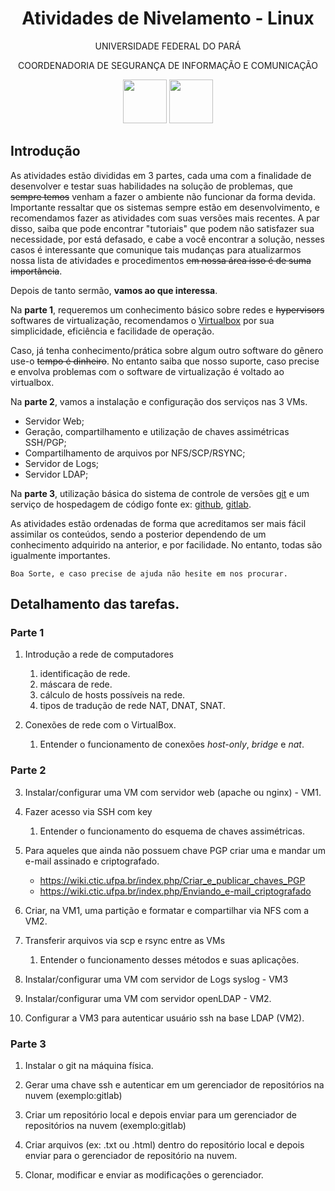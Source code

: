 <h1 align="center">Atividades de Nivelamento - Linux</h1>
<p align="center">UNIVERSIDADE FEDERAL DO PARÁ</p>
<p align="center">COORDENADORIA DE SEGURANÇA DE INFORMAÇÃO E COMUNICAÇÃO</p>
<p align="center">
<img src="https://portal.ufpa.br/images/icones_portal/ufpa (2).png" height="70px">
<img src="https://csirt.ufpa.br/images/ctic1112.png" height="70px">
</p>

## Introdução

As atividades estão divididas em 3 partes, cada uma com a finalidade de desenvolver e testar suas habilidades na solução de problemas, que ~~sempre temos~~ venham a fazer o ambiente não funcionar da forma devida. Importante ressaltar que os sistemas sempre estão em desenvolvimento, e recomendamos fazer as atividades com suas versões mais recentes. A par disso, saiba que pode encontrar "tutoriais" que podem não satisfazer sua necessidade, por está defasado, e cabe a você encontrar a solução, nesses casos é interessante que comunique tais mudanças para atualizarmos nossa lista de atividades e procedimentos ~~em nossa área isso é de suma importância~~.

Depois de tanto sermão, **vamos ao que interessa**.

Na **parte 1**, requeremos um conhecimento básico sobre redes e ~~hypervisors~~ softwares de virtualização, recomendamos o [Virtualbox](https://www.virtualbox.org/) por sua simplicidade, eficiência e facilidade de operação.

Caso, já tenha conhecimento/prática sobre algum outro software do gênero use-o ~~tempo é dinheiro~~. No entanto saiba que nosso suporte, caso precise e envolva problemas com o software de virtualização é voltado ao virtualbox.

Na **parte 2**, vamos a instalação e configuração dos serviços nas 3 VMs.

- Servidor Web;
- Geração, compartilhamento e utilização de chaves assimétricas SSH/PGP;
- Compartilhamento de arquivos por NFS/SCP/RSYNC;
- Servidor de Logs;
- Servidor LDAP;

Na **parte 3**, utilização básica do sistema de controle de versões [git](https://git-scm.com/book/pt-br/v2/) e um serviço de hospedagem de código fonte ex: [github](https://github.com/), [gitlab](https://gitlab.com/).

As atividades estão ordenadas de forma que acreditamos ser mais fácil assimilar os conteúdos, sendo a posterior dependendo de um conhecimento adquirido na anterior, e por facilidade. No entanto, todas são igualmente importantes.

``Boa Sorte, e caso precise de ajuda não hesite em nos procurar.``

## Detalhamento das tarefas.

### Parte 1
1. Introdução a rede de computadores
   1. identificação de rede.
   2. máscara de rede.
   3. cálculo de hosts possíveis na rede.
   4. tipos de tradução de rede NAT, DNAT, SNAT.

2. Conexões de rede com o VirtualBox.
   1. Entender o funcionamento de conexões *host-only*, *bridge* e *nat*.

### Parte 2
3. Instalar/configurar uma VM com servidor web (apache ou nginx) - VM1.

4. Fazer acesso via SSH com key
   1. Entender o funcionamento do esquema de chaves assimétricas.

5. Para aqueles que ainda não possuem chave PGP criar uma e mandar um e-mail assinado e criptografado.
   - https://wiki.ctic.ufpa.br/index.php/Criar_e_publicar_chaves_PGP
   - https://wiki.ctic.ufpa.br/index.php/Enviando_e-mail_criptografado

6. Criar, na VM1, uma partição e formatar e compartilhar via NFS com a VM2.

7. Transferir arquivos via scp e rsync entre as VMs
   1. Entender o funcionamento desses métodos e suas aplicações.

8. Instalar/configurar uma VM com servidor de Logs syslog - VM3

9. Instalar/configurar uma VM com servidor openLDAP - VM2.

10. Configurar a VM3 para autenticar usuário ssh na base LDAP (VM2).

### Parte 3
1. Instalar o git na máquina física.

2. Gerar uma chave ssh e autenticar em um gerenciador de repositórios na nuvem (exemplo:gitlab)

3. Criar um repositório local e depois enviar para um gerenciador de repositórios na nuvem (exemplo:gitlab)

4. Criar arquivos (ex: .txt ou .html) dentro do repositório local e depois enviar para o gerenciador de repositório na nuvem.

5. Clonar, modificar e enviar as modificações o gerenciador. 
